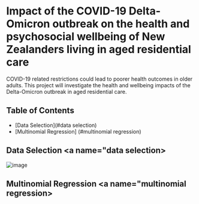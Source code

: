 # Impact of the COVID-19 Delta-Omicron outbreak on the health and psychosocial wellbeing of New Zealanders living in aged residential care

COVID-19 related restrictions could lead to poorer health outcomes in older 
adults. This project will investigate the health and wellbeing impacts of the 
Delta-Omicron outbreak in aged residential care.

##  Table of Contents
 - [Data Selection](#data selection)
 - [Multinomial Regression] (#multinomial regression)

##  Data Selection <a name="data selection></a>
![image](https://user-images.githubusercontent.com/58774448/218614249-dcf41532-39f7-46fb-bef2-76749b003251.png)

## Multinomial Regression <a name="multinomial regression></a>
